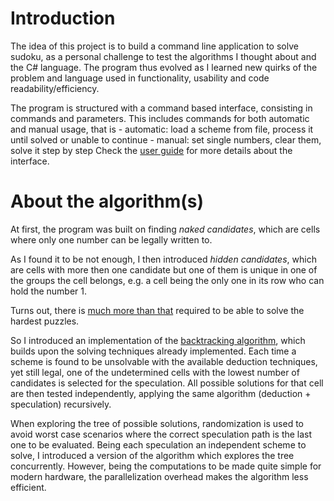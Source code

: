 # Introduction

The idea of this project is to build a command line application to solve sudoku, as a personal challenge to test the algorithms I thought about and the C# language. 
The program thus evolved as I learned new quirks of the problem and language used in functionality, usability and code readability/efficiency.

The program is structured with a command based interface, consisting in commands and parameters.
This includes commands for both automatic and manual usage, that is
	- automatic: load a scheme from file, process it until solved or unable to continue
	- manual: set single numbers, clear them, solve it step by step
Check the [user guide](User_guide.md) for more details about the interface.

# About the algorithm(s)

At first, the program was built on finding *naked candidates*, which are cells where only one number can be legally written to.

As I found it to be not enough, I then introduced *hidden candidates*, which are cells with more then one candidate but one of them is unique in one of the groups the cell belongs, e.g. a cell being the only one in its row who can hold the number 1.

Turns out, there is [much more than that](https://www.sudokuoftheday.com/techniques/) required to be able to solve the hardest puzzles.

So I introduced an implementation of the [backtracking algorithm](https://en.wikipedia.org/wiki/Backtracking), which builds upon the solving techniques already implemented.
Each time a scheme is found to be unsolvable with the available deduction techniques, yet still legal, one of the undetermined cells with the lowest number of candidates is selected for the speculation.
All possible solutions for that cell are then tested independently, applying the same algorithm (deduction + speculation) recursively. 

When exploring the tree of possible solutions, randomization is used to avoid worst case scenarios where the correct speculation path is the last one to be evaluated. Being each speculation an independent scheme to solve, I introduced a version of the algorithm which explores the tree concurrently. However, being the computations to be made quite simple for modern hardware, the parallelization overhead makes the algorithm less efficient.
